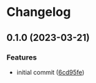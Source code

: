 # Changelog

## 0.1.0 (2023-03-21)


### Features

* initial commit ([6cd95fe](https://github.com/liblaf/taichi-extras/commit/6cd95fef54bcaf95e7963cbf92ecd4cd628c41ff))
